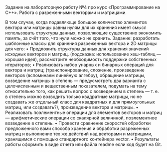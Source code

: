 Задание на лабораторную работу №4 про курс «Программирование на С++». Работа с разреженными векторами и матрицами.


В том случае, когда подавляюще большое количество элементов вектора или матрицы равны нулям для их хранения имеет смысл использовать структуры данных, позволяющие существенно экономить память, за счёт того, что нули можно не хранить.
Задание: разработать шаблонные классы для хранения разреженных вектора и 2D матрицы для чего:
•	Предложить структуры данных для хранения значений исходных векторов и матриц. (подсказка: использование хеш-таблиц — хорошая идея), рассмотрите необходимость поддержки собственных итераторов;
•	Реализовать набор унарных и бинарных операций для вектора и матриц; (транспонирование, сложение, произведение векторов (вспоминаем линейную алгебру), обращение матрицы, возведение матрицы в степень — предусмотреть два варианта с целочисленным и вещественным показателем, подумать на тему относительно того, как решить вопрос с возведением в степень — т.  е. в степень можно возводить только квадратные матрицы, но не создавать же отдельный класс для квадратных и для прямоугольных матриц, или создавать?), произведение вектора и матрицы.
•	Реализовать поэлементные операции для элементов векторов и матриц — арифметические операции со скалярной величиной, поэлементное возведение в степень.
•	Провести сравнение скоростей обработки предложенного вами способа хранения и обработки разреженных матриц и выполнение тех же действий над векторами и матрицами, хранящимся с помощью стандартного контейнера vector.
•	Результаты работы оформить в виде отчета или файла readme если код будет на Git.
